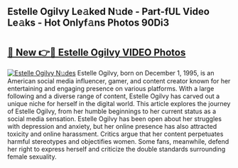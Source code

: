 ## Estelle Ogilvy Le𝚊ked N𝚞de - Part-fUL Video Le𝚊ks - Hot Onlyf𝚊ns Photos 90Di3

# <h2><a href="http://ab18605.deff.icu/?id=Estelle+Ogilvy">🔗 New 👉🔴 Estelle Ogilvy VIDEO Photos</a></h2>

[![Estelle Ogilvy N𝚞des](https://i.imgur.com/rIISA9y.gif)](http://ab18605.deff.icu/?id=Estelle+Ogilvy)
Estelle Ogilvy, born on December 1, 1995, is an American social media influencer, gamer, and content creator known for her entertaining and engaging presence on various platforms. With a large following and a diverse range of content, Estelle Ogilvy has carved out a unique niche for herself in the digital world. This article explores the journey of Estelle Ogilvy, from her humble beginnings to her current status as a social media sensation. Estelle Ogilvy has been open about her struggles with depression and anxiety, but her online presence has also attracted toxicity and online harassment. Critics argue that her content perpetuates harmful stereotypes and objectifies women. Some fans, meanwhile, defend her right to express herself and criticize the double standards surrounding female sexuality.
